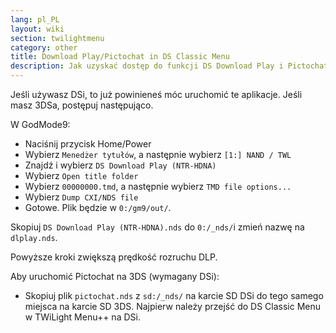 ```yaml
---
lang: pl_PL
layout: wiki
section: twilightmenu
category: other
title: Download Play/Pictochat in DS Classic Menu
description: Jak uzyskać dostęp do funkcji DS Download Play i Pictochat w klasycznym menu DS TWiLight Menu++
---
```


Jeśli używasz DSi, to już powinieneś móc uruchomić te aplikacje. Jeśli masz 3DSa, postępuj następująco.

W GodMode9:
- Naciśnij przycisk Home/Power
- Wybierz `Menedżer tytułów`, a następnie wybierz `[1:] NAND / TWL`
- Znajdź i wybierz `DS Download Play (NTR-HDNA)`
- Wybierz `Open title folder`
- Wybierz `00000000.tmd`, a następnie wybierz `TMD file options...`
- Wybierz `Dump CXI/NDS file`
- Gotowe. Plik będzie w `0:/gm9/out/`.

Skopiuj `DS Download Play (NTR-HDNA).nds` do `0:/_nds/`i zmień nazwę na `dlplay.nds`.

Powyższe kroki zwiększą prędkość rozruchu DLP.

Aby uruchomić Pictochat na 3DS (wymagany DSi):
- Skopiuj plik `pictochat.nds` z `sd:/_nds/` na karcie SD DSi do tego samego miejsca na karcie SD 3DS. Najpierw należy przejść do DS Classic Menu w TWiLight Menu++ na DSi.
